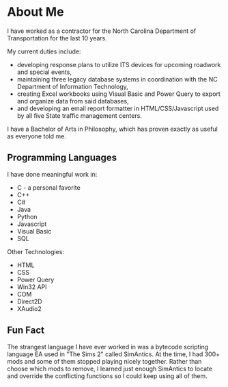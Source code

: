 <!-- Here are some ideas to get you started:
- 🔭 I’m currently working on ...
- 🌱 I’m currently learning ...
- 👯 I’m looking to collaborate on ...
- 🤔 I’m looking for help with ...
- 💬 Ask me about ...
- 📫 How to reach me: ...
- 😄 Pronouns: ...
- ⚡ Fun fact: ...
-->

# About Me

I have worked as a contractor for the North Carolina Department of Transportation for the last 10 years.

My current duties include:
* developing response plans to utilize ITS devices for upcoming roadwork and special events,
* maintaining three legacy database systems in coordination with the NC Department of Information Technology,
* creating Excel workbooks using Visual Basic and Power Query to export and organize data from said databases,
* and developing an email report formatter in HTML/CSS/Javascript used by all five State traffic management centers.

I have a Bachelor of Arts in Philosophy, which has proven exactly as useful as everyone told me.

## Programming Languages

I have done meaningful work in:
* C - a personal favorite
* C++
* C#
* Java
* Python
* Javascript
* Visual Basic
* SQL

Other Technologies:
* HTML
* CSS
* Power Query
* Win32 API
* COM
* Direct2D
* XAudio2

## Fun Fact

The strangest language I have ever worked in was a bytecode scripting language EA used in "The Sims 2" called SimAntics.  At the time, I had 300+ mods and some of them stopped playing nicely together.  Rather than choose which mods to remove, I learned just enough SimAntics to locate and override the conflicting functions so I could keep using all of them.
